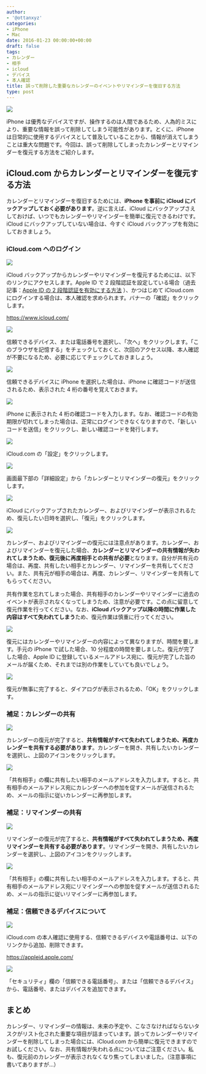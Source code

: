 ```yaml
---
author:
- '@ottanxyz'
categories:
- iPhone
- Mac
date: 2016-01-23 00:00:00+00:00
draft: false
tags:
- カレンダー
- 相手
- icloud
- デバイス
- 本人確認
title: 誤って削除した重要なカレンダーのイベントやリマインダーを復旧する方法
type: post
---
```


![](160123-56a324368a642-1.png)

iPhone は優秀なデバイスですが、操作するのは人間であるため、人為的ミスにより、重要な情報を誤って削除してしまう可能性があります。とくに、iPhone は日常的に使用するデバイスとして普及していることから、情報が消えてしまうことは重大な問題です。今回は、誤って削除してしまったカレンダーとリマインダーを復元する方法をご紹介します。

## iCloud.com からカレンダーとリマインダーを復元する方法

カレンダーとリマインダーを復旧するためには、**iPhone を事前に iCloud にバックアップしておく必要があります**。逆に言えば、iCloud にバックアップさえしておけば、いつでもカレンダーやリマインダーを簡単に復元できるわけです。iCloud にバックアップしていない場合は、今すぐ iCloud バックアップを有効にしておきましょう。

### iCloud.com へのログイン

![](160123-56a324383bc89-1.png)

iCloud バックアップからカレンダーやリマインダーを復元するためには、以下のリンクにアクセスします。Apple ID で 2 段階認証を設定している場合（過去記事：[Apple ID の 2 段階認証を有効にする方法](/posts/2015/08/appleid-two-step-authentication-2163/)
）、かつはじめて iCloud.com にログインする場合は、本人確認を求められます。バナーの「確認」をクリックします。

https://www.icloud.com/

![](160123-56a3243def7d1-1.png)

信頼できるデバイス、または電話番号を選択し、「次へ」をクリックします。「このブラウザを記憶する」をチェックしておくと、次回のアクセス以降、本人確認が不要になるため、必要に応じてチェックしておきましょう。

![](160123-56a3243f95a63-1.png)

信頼できるデバイスに iPhone を選択した場合は、iPhone に確認コードが送信されるため、表示された 4 桁の番号を覚えておきます。

![](160123-56a32440ad55b-1.png)

iPhone に表示された 4 桁の確認コードを入力します。なお、確認コードの有効期限が切れてしまった場合は、正常にログインできなくなりますので、「新しいコードを送信」をクリックし、新しい確認コードを発行します。

![](160123-56a324439b089-1.png)

iCloud.com の「設定」をクリックします。

![](160123-56a32450b37ce-1.png)

画面最下部の「詳細設定」から「カレンダーとリマインダーの復元」をクリックします。

![](160123-56a32451ea2dc-1.png)

iCloud にバックアップされたカレンダー、およびリマインダーが表示されるため、復元したい日時を選択し、「復元」をクリックします。

![](160123-56a3245679e38-1.png)

カレンダー、およびリマインダーの復元には注意点があります。カレンダー、およびリマインダーを復元した場合、**カレンダーとリマインダーの共有情報が失われてしまうため、復元後に再度相手との共有が必要**となります。自分が共有元の場合は、再度、共有したい相手とカレンダー、リマインダーを共有してください。また、共有元が相手の場合は、再度、カレンダー、リマインダーを共有してもらってください。

共有作業を忘れてしまった場合、共有相手のカレンダーやリマインダーに過去のイベントが表示されなくなってしまうため、注意が必要です。この点に留意して復元作業を行ってください。なお、**iCloud バックアップ以降の時間に作業した内容はすべて失われてしまう**ため、復元作業は慎重に行ってください。

![](160123-56a324581d9b7-1.png)

復元にはカレンダーやリマインダーの内容によって異なりますが、時間を要します。手元の iPhone で試した場合、10 分程度の時間を要しました。復元が完了した場合、Apple ID に登録しているメールアドレス宛に、復元が完了した旨のメールが届くため、それまでは別の作業をしていても良いでしょう。

![](160123-56a324618c3bb-1.png)

復元が無事に完了すると、ダイアログが表示されるため、「OK」をクリックします。

### 補足：カレンダーの共有

![](160123-56a32462a90b8-1.png)

カレンダーの復元が完了すると、**共有情報がすべて失われてしまうため、再度カレンダーを共有する必要があります**。カレンダーを開き、共有したいカレンダーを選択し、上図のアイコンをクリックします。

![](160123-56a3246bf156a-1.png)

「共有相手」の欄に共有したい相手のメールアドレスを入力します。すると、共有相手のメールアドレス宛にカレンダーへの参加を促すメールが送信されるため、メールの指示に従いカレンダーに再参加します。

### 補足：リマインダーの共有

![](160123-56a3308185be5-1.png)

リマインダーの復元が完了すると、**共有情報がすべて失われてしまうため、再度リマインダーを共有する必要があります**。リマインダーを開き、共有したいカレンダーを選択し、上図のアイコンをクリックします。

![](160123-56a330823898d-1.png)

「共有相手」の欄に共有したい相手のメールアドレスを入力します。すると、共有相手のメールアドレス宛にリマインダーへの参加を促すメールが送信されるため、メールの指示に従いリマインダーに再参加します。

### 補足：信頼できるデバイスについて

![](160123-56a32474c2bc6-1.png)

iCloud.com の本人確認に使用する、信頼できるデバイスや電話番号は、以下のリンクから追加、削除できます。

https://appleid.apple.com/

![](160123-56a330832e590-1.png)

「セキュリティ」欄の「信頼できる電話番号」、または「信頼できるデバイス」から、電話番号、またはデバイスを追加できます。

## まとめ

カレンダー、リマインダーの情報は、未来の予定や、こなさなければならないタスクがリスト化された重要な項目が詰まっています。誤ってカレンダーやリマインダーを削除してしまった場合には、iCloud.com から簡単に復元できますのでお試しください。なお、共有情報が失われる点についてはご注意ください。私も、復元前のカレンダーが表示されなくなり焦ってしまいました。（注意事項に書いてありますが…）